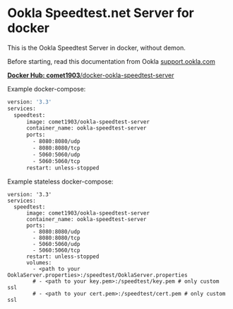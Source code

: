 # Ookla Speedtest.net Server for docker

This is the Ookla Speedtest Server in docker, without demon.

Before starting, read this documentation from Ookla [support.ookla.com](https://support.ookla.com/hc/en-us/articles/234578568-How-To-Install-Submit-Server)

[**Docker Hub: comet1903**/docker-ookla-speedtest-server](https://hub.docker.com/r/comet1903/ookla-speedtest-server)

Example docker-compose:
```sh
version: '3.3'
services:
  speedtest:
      image: comet1903/ookla-speedtest-server
      container_name: ookla-speedtest-server
      ports:
        - 8080:8080/udp
        - 8080:8080/tcp
        - 5060:5060/udp
        - 5060:5060/tcp
      restart: unless-stopped
```

Example stateless docker-compose:
```
version: '3.3'
services:
  speedtest:
      image: comet1903/ookla-speedtest-server
      container_name: ookla-speedtest-server
      ports:
        - 8080:8080/udp
        - 8080:8080/tcp
        - 5060:5060/udp
        - 5060:5060/tcp
      restart: unless-stopped
      volumes:
        - <path to your OoklaServer.properties>:/speedtest/OoklaServer.properties
        # - <path to your key.pem>:/speedtest/key.pem # only custom ssl 
        # - <path to your cert.pem>:/speedtest/cert.pem # only custom ssl
```




